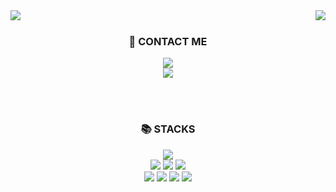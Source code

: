 
<!--
**smnnnn/smnnnn** is a ✨ _special_ ✨ repository because its `README.md` (this file) appears on your GitHub profile.

Here are some ideas to get you started:

- 🔭 I’m currently working on ...
- 🌱 I’m currently learning ...
- 👯 I’m looking to collaborate on ...
- 🤔 I’m looking for help with ...
- 💬 Ask me about ...
- 📫 How to reach me: ...
- 😄 Pronouns: ...
- ⚡ Fun fact: ...
-->


  <img align="left" src="https://github-readme-stats.vercel.app/api/top-langs/?username=smnnnn&theme=nightowl&exclude_repo=Computer-Science-Engineering&layout=compact&langs_count=10"/>  
  <img align="right" src="https://github-readme-stats.vercel.app/api?username=smnnnn&count_private=true&theme=nightowl"/> 

<br>

<div align=center><h3>💁 CONTACT ME</h3></div>
<div align=center> 
  <a href="https://code-no-515.tistory.com" target="_blank"><img src="https://img.shields.io/badge/Blog-7952B3?style=flat-square&logo=GitHub%20Sponsors&logoColor=white"/></a>
  <br>
  <a href="mailto:humminghumming@naver.com" target="_blank"><img src="https://img.shields.io/badge/humminghumming@naver.com-331B3F?style=flat-square&logo=Gmail&logoColor=white"/></a>
</div>

<br><br>
<div align=center><h3>📚 STACKS</h3></div>

<div align=left>
  <div align=center>
    <img src="https://img.shields.io/badge/SpringBoot-6DB33F?style=flat-square&logo=springBoot&logoColor=white"> 
    <br>
    <img src="https://img.shields.io/badge/Oracle-F80000?style=flat-square&logo=oracle&logoColor=white"> 
    <img src="https://img.shields.io/badge/Thymeleaf-005F0F?style=flat-square&logo=thymeleaf&logoColor=white"> 
    <img src="https://img.shields.io/badge/jQuery-0769AD?style=flat-square&logo=jquery&logoColor=white">
    <br>
    <img src="https://img.shields.io/badge/Java-007396?style=flat-square&logo=java&logoColor=white"> 
    <img src="https://img.shields.io/badge/HTML5-E34F26?style=flat-square&logo=html5&logoColor=white"> 
    <img src="https://img.shields.io/badge/CSS3-1572B6?style=flat-square&logo=css3&logoColor=white"> 
    <img src="https://img.shields.io/badge/JavaScript-F7DF1E?style=flat-square&logo=javascript&logoColor=black"> 
  </div>
  <br>
</div>
<br>
